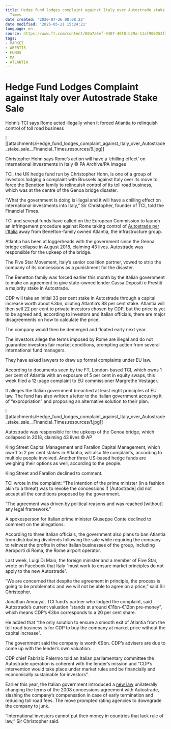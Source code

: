 ```yaml
---
title: Hedge fund lodges complaint against Italy over Autostrade stake sale Financial
  Times
date created: '2020-07-26 00:08:22'
date modified: '2025-05-21 15:24:21'
language: en
source: https://www.ft.com/content/80a7a8ef-9407-40f8-b29a-11af900353f3?desktop=true&segmentId=d8d3e364-5197-20eb-17cf-2437841d178a#myft:notification:instant-email:content
tags:
- MARKET
- ABERTIS
- FUNDS
- MA
- ATLANTIA
---
```



# Hedge Fund Lodges Complaint against Italy over Autostrade Stake Sale

Hohn’s TCI says Rome acted illegally when it forced Atlantia to relinquish control of toll road business

![[attachments/Hedge_fund_lodges_complaint_against_Italy_over_Autostrade_stake_sale__Financial_Times.resources/9.jpg]]

Christopher Hohn says Rome’s action will have a ‘chilling effect’ on international investments in Italy © PA Archive/PA Images

TCI, the UK hedge fund run by Christopher Hohn, is one of a group of investors lodging a complaint with Brussels against Italy over its move to force the Benetton family to relinquish control of its toll road business, which was at the centre of the Genoa bridge disaster.

“What the government is doing is illegal and it will have a chilling effect on international investments into Italy,” Sir Christopher, founder of TCI, told the Financial Times.

TCI and several funds have called on the European Commission to launch an infringement procedure against Rome taking control of [Autostrade per I’Italia](https://www.ft.com/content/1475af3b-8031-42b5-ac54-1ed8db8b0789) away from Benetton-family owned Atlantia, the infrastructure group.

Atlantia has been at loggerheads with the government since the Genoa bridge collapse in August 2018, claiming 43 lives. Autostrade was responsible for the upkeep of the bridge.

The Five Star Movement, Italy’s senior coalition partner, vowed to strip the company of its concessions as a punishment for the disaster.

The Benetton family was forced earlier this month by the Italian government to make an agreement to give state-owned lender Cassa Depositi e Prestiti a majority stake in Autostrade.

CDP will take an initial 33 per cent stake in Autostrade through a capital increase worth about €3bn, diluting Atlantia’s 88 per cent stake. Atlantia will then sell 22 per cent to private investors chosen by CDP, but the price is yet to be agreed and, according to investors and Italian officials, there are major disagreements on how to calculate the price.

The company would then be demerged and floated early next year.

The investors allege the terms imposed by Rome are illegal and do not guarantee investors fair market conditions, prompting action from several international fund managers.

They have asked lawyers to draw up formal complaints under EU law.

According to documents seen by the FT, London-based TCI, which owns 1 per cent of Atlantia with an exposure of 5 per cent in equity swaps, this week filed a 12-page complaint to EU commissioner Margrethe Vestager.

It alleges the Italian government breached at least eight principles of EU law. The fund has also written a letter to the Italian government accusing it of “expropriation” and proposing an alternative solution to their plan.

![[attachments/Hedge_fund_lodges_complaint_against_Italy_over_Autostrade_stake_sale__Financial_Times.resources/f.jpg]]

Autostrade was responsible for the upkeep of the Genoa bridge, which collapsed in 2018, claiming 43 lives © AP

King Street Capital Management and Farallon Capital Management, which own 1 to 2 per cent stakes in Atlantia, will also file complaints, according to multiple people involved. Another three US-based hedge funds are weighing their options as well, according to the people.

King Street and Farallon declined to comment.

TCI wrote in the complaint: “The intention of the prime minister (in a fashion akin to a threat) was to revoke the concessions if \[Autostrade\] did not accept all the conditions proposed by the government.

“The agreement was driven by political reasons and was reached \[without\] any legal framework.” 

A spokesperson for Italian prime minister Giuseppe Conte declined to comment on the allegations.

According to three Italian officials, the government also plans to ban Atlantia from distributing dividends following the sale while requiring the company to reinvest the profits in other Italian businesses of the group, including Aeroporti di Roma, the Rome airport operator.

Last week, Luigi Di Maio, the foreign minister and a member of Five Star, wrote on Facebook that Italy “must work to ensure market principles do not apply to the new Autostrade”.

“We are concerned that despite the agreement in principle, the process is going to be problematic and we will not be able to agree on a price,” said Sir Christopher.

Jonathan Amouyal, TCI fund’s partner who lodged the complaint, said Autostrade’s current valuation “stands at around €11bn-€12bn pre-money”, which means CDP’s €3bn corresponds to a 20 per cent share.

He added that “the only solution to ensure a smooth exit of Atlantia from the toll road business is for CDP to buy the company at market price without the capital increase”.

The government said the company is worth €9bn. CDP’s advisers are due to come up with the lender’s own valuation.

CDP chief Fabrizio Palermo told an Italian parliamentary committee the Autostrade operation is coherent with the lender’s mission and “CDP’s intervention would take place under market rules and be financially and economically sustainable for investors”. 

Earlier this year, the Italian government introduced a [new law](https://www.ft.com/content/be440eaf-a6ed-4651-a357-8f28f9d8bb1e) unilaterally changing the terms of the 2008 concessions agreement with Autostrade, slashing the company’s compensation in case of early termination and reducing toll road fees. The move prompted rating agencies to downgrade the company to junk. 

“International investors cannot put their money in countries that lack rule of law,” Sir Christopher said.
